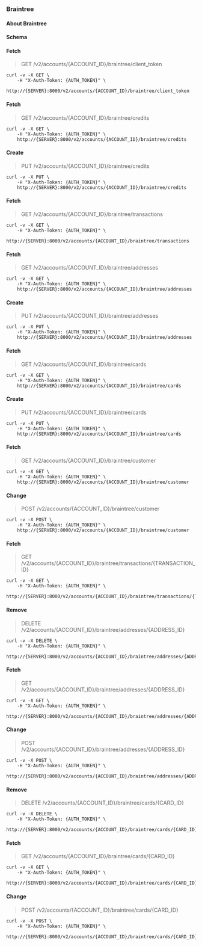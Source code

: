 ### Braintree

#### About Braintree

#### Schema



#### Fetch

> GET /v2/accounts/{ACCOUNT_ID}/braintree/client_token

```shell
curl -v -X GET \
    -H "X-Auth-Token: {AUTH_TOKEN}" \
    http://{SERVER}:8000/v2/accounts/{ACCOUNT_ID}/braintree/client_token
```

#### Fetch

> GET /v2/accounts/{ACCOUNT_ID}/braintree/credits

```shell
curl -v -X GET \
    -H "X-Auth-Token: {AUTH_TOKEN}" \
    http://{SERVER}:8000/v2/accounts/{ACCOUNT_ID}/braintree/credits
```

#### Create

> PUT /v2/accounts/{ACCOUNT_ID}/braintree/credits

```shell
curl -v -X PUT \
    -H "X-Auth-Token: {AUTH_TOKEN}" \
    http://{SERVER}:8000/v2/accounts/{ACCOUNT_ID}/braintree/credits
```

#### Fetch

> GET /v2/accounts/{ACCOUNT_ID}/braintree/transactions

```shell
curl -v -X GET \
    -H "X-Auth-Token: {AUTH_TOKEN}" \
    http://{SERVER}:8000/v2/accounts/{ACCOUNT_ID}/braintree/transactions
```

#### Fetch

> GET /v2/accounts/{ACCOUNT_ID}/braintree/addresses

```shell
curl -v -X GET \
    -H "X-Auth-Token: {AUTH_TOKEN}" \
    http://{SERVER}:8000/v2/accounts/{ACCOUNT_ID}/braintree/addresses
```

#### Create

> PUT /v2/accounts/{ACCOUNT_ID}/braintree/addresses

```shell
curl -v -X PUT \
    -H "X-Auth-Token: {AUTH_TOKEN}" \
    http://{SERVER}:8000/v2/accounts/{ACCOUNT_ID}/braintree/addresses
```

#### Fetch

> GET /v2/accounts/{ACCOUNT_ID}/braintree/cards

```shell
curl -v -X GET \
    -H "X-Auth-Token: {AUTH_TOKEN}" \
    http://{SERVER}:8000/v2/accounts/{ACCOUNT_ID}/braintree/cards
```

#### Create

> PUT /v2/accounts/{ACCOUNT_ID}/braintree/cards

```shell
curl -v -X PUT \
    -H "X-Auth-Token: {AUTH_TOKEN}" \
    http://{SERVER}:8000/v2/accounts/{ACCOUNT_ID}/braintree/cards
```

#### Fetch

> GET /v2/accounts/{ACCOUNT_ID}/braintree/customer

```shell
curl -v -X GET \
    -H "X-Auth-Token: {AUTH_TOKEN}" \
    http://{SERVER}:8000/v2/accounts/{ACCOUNT_ID}/braintree/customer
```

#### Change

> POST /v2/accounts/{ACCOUNT_ID}/braintree/customer

```shell
curl -v -X POST \
    -H "X-Auth-Token: {AUTH_TOKEN}" \
    http://{SERVER}:8000/v2/accounts/{ACCOUNT_ID}/braintree/customer
```

#### Fetch

> GET /v2/accounts/{ACCOUNT_ID}/braintree/transactions/{TRANSACTION_ID}

```shell
curl -v -X GET \
    -H "X-Auth-Token: {AUTH_TOKEN}" \
    http://{SERVER}:8000/v2/accounts/{ACCOUNT_ID}/braintree/transactions/{TRANSACTION_ID}
```

#### Remove

> DELETE /v2/accounts/{ACCOUNT_ID}/braintree/addresses/{ADDRESS_ID}

```shell
curl -v -X DELETE \
    -H "X-Auth-Token: {AUTH_TOKEN}" \
    http://{SERVER}:8000/v2/accounts/{ACCOUNT_ID}/braintree/addresses/{ADDRESS_ID}
```

#### Fetch

> GET /v2/accounts/{ACCOUNT_ID}/braintree/addresses/{ADDRESS_ID}

```shell
curl -v -X GET \
    -H "X-Auth-Token: {AUTH_TOKEN}" \
    http://{SERVER}:8000/v2/accounts/{ACCOUNT_ID}/braintree/addresses/{ADDRESS_ID}
```

#### Change

> POST /v2/accounts/{ACCOUNT_ID}/braintree/addresses/{ADDRESS_ID}

```shell
curl -v -X POST \
    -H "X-Auth-Token: {AUTH_TOKEN}" \
    http://{SERVER}:8000/v2/accounts/{ACCOUNT_ID}/braintree/addresses/{ADDRESS_ID}
```

#### Remove

> DELETE /v2/accounts/{ACCOUNT_ID}/braintree/cards/{CARD_ID}

```shell
curl -v -X DELETE \
    -H "X-Auth-Token: {AUTH_TOKEN}" \
    http://{SERVER}:8000/v2/accounts/{ACCOUNT_ID}/braintree/cards/{CARD_ID}
```

#### Fetch

> GET /v2/accounts/{ACCOUNT_ID}/braintree/cards/{CARD_ID}

```shell
curl -v -X GET \
    -H "X-Auth-Token: {AUTH_TOKEN}" \
    http://{SERVER}:8000/v2/accounts/{ACCOUNT_ID}/braintree/cards/{CARD_ID}
```

#### Change

> POST /v2/accounts/{ACCOUNT_ID}/braintree/cards/{CARD_ID}

```shell
curl -v -X POST \
    -H "X-Auth-Token: {AUTH_TOKEN}" \
    http://{SERVER}:8000/v2/accounts/{ACCOUNT_ID}/braintree/cards/{CARD_ID}
```

